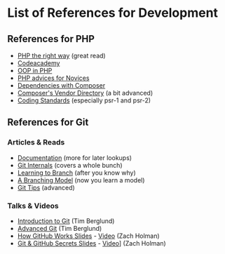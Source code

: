 # List of References for Development

## References for PHP

* [PHP the right way](http://www.phptherightway.com/) (great read)
* [Codeacademy](http://www.codecademy.com/tracks/php)
* [OOP in PHP](http://php.net/manual/en/oop5.intro.php)
* [PHP advices for Novices](https://coderwall.com/p/0ictea?&p=1&q=)
* [Dependencies with Composer](http://net.tutsplus.com/tutorials/php/easy-package-management-with-composer/)
* [Composer's Vendor Directory](https://igor.io/2013/09/04/composer-vendor-directory.html) (a bit advanced)
* [Coding Standards](https://github.com/php-fig/fig-standards/tree/master/accepted) (especially psr-1 and psr-2)

## References for Git

### Articles & Reads

* [Documentation](http://git-scm.com/documentation) (more for later lookups)
* [Git Internals](https://github.com/pluralsight/git-internals-pdf/raw/master/drafts/peepcode-git.pdf) (covers a whole bunch)
* [Learning to Branch](http://pcottle.github.io/learnGitBranching/) (after you know why)
* [A Branching Model](http://nvie.com/posts/a-successful-git-branching-model/) (now you learn a model)
* [Git Tips](http://mislav.uniqpath.com/2010/07/git-tips/) (advanced)

### Talks & Videos

* [Introduction to Git](http://vimeo.com/53285988) (Tim Berglund)
* [Advanced Git](http://vimeo.com/49444883) (Tim Berglund)
* [How GitHub Works Slides](http://vimeo.com/43684882) - [Video](https://speakerdeck.com/holman/how-github-works-v2) (Zach Holman)
* [Git & GitHub Secrets Slides](https://speakerdeck.com/holman/git-and-github-secrets) - [Video](http://www.youtube.com/watch?v=Foz9yvMkvlA)] (Zach Holman)